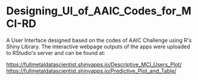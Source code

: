 # Designing_UI_of_AAIC_Codes_for_MCI-RD
A User Interface designed based on the codes of AAIC Challenge using R's Shiny Library.
The interactive webpage outputs of the apps were uploaded to RStudio's server and can be found at:

https://fullmetaldatascientist.shinyapps.io/Descriptive_MCI_Users_Plot/
https://fullmetaldatascientist.shinyapps.io/Predictive_Plot_and_Table/
